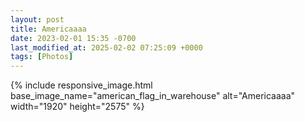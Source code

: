 ```yaml
---
layout: post
title: Americaaaa
date: 2023-02-01 15:35 -0700
last_modified_at: 2025-02-02 07:25:09 +0000
tags: [Photos]
---
```


{% include responsive_image.html base_image_name="american_flag_in_warehouse" alt="Americaaaa" 
    width="1920" height="2575" %}
